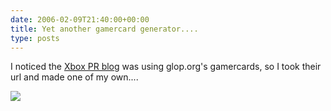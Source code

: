 ```yaml
---
date: 2006-02-09T21:40:00+00:00
title: Yet another gamercard generator....
type: posts
---
```

I noticed the [Xbox PR blog](http://blogs.msdn.com/xbox/default.aspx) was using glop.org's gamercards, so I took their url and made one of my own....

![](http://www.glop.org/gamercard/card/festive+turkey-forumgames.png)

